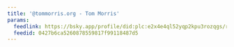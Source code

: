 ```yaml
---
title: '@tommorris.org - Tom Morris'
params:
  feedlink: https://bsky.app/profile/did:plc:e2x4e4ql52yqp2kpu3rozqgs/rss
  feedid: 0427b6ca5260878559817f99118487d5
---
```

